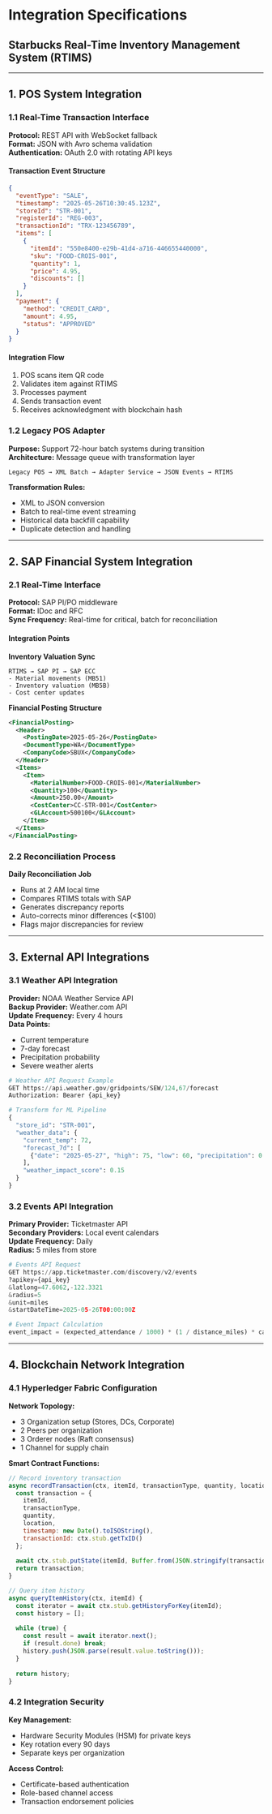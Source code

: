 # Integration Specifications
## Starbucks Real-Time Inventory Management System (RTIMS)

---

## 1. POS System Integration

### 1.1 Real-Time Transaction Interface

**Protocol:** REST API with WebSocket fallback  
**Format:** JSON with Avro schema validation  
**Authentication:** OAuth 2.0 with rotating API keys

#### Transaction Event Structure
```json
{
  "eventType": "SALE",
  "timestamp": "2025-05-26T10:30:45.123Z",
  "storeId": "STR-001",
  "registerId": "REG-003",
  "transactionId": "TRX-123456789",
  "items": [
    {
      "itemId": "550e8400-e29b-41d4-a716-446655440000",
      "sku": "FOOD-CROIS-001",
      "quantity": 1,
      "price": 4.95,
      "discounts": []
    }
  ],
  "payment": {
    "method": "CREDIT_CARD",
    "amount": 4.95,
    "status": "APPROVED"
  }
}
```

#### Integration Flow
1. POS scans item QR code
2. Validates item against RTIMS
3. Processes payment
4. Sends transaction event
5. Receives acknowledgment with blockchain hash

### 1.2 Legacy POS Adapter

**Purpose:** Support 72-hour batch systems during transition  
**Architecture:** Message queue with transformation layer

```
Legacy POS → XML Batch → Adapter Service → JSON Events → RTIMS
```

**Transformation Rules:**
- XML to JSON conversion
- Batch to real-time event streaming
- Historical data backfill capability
- Duplicate detection and handling
---

## 2. SAP Financial System Integration

### 2.1 Real-Time Interface

**Protocol:** SAP PI/PO middleware  
**Format:** IDoc and RFC  
**Sync Frequency:** Real-time for critical, batch for reconciliation

#### Integration Points

**Inventory Valuation Sync**
```
RTIMS → SAP PI → SAP ECC
- Material movements (MB51)
- Inventory valuation (MB5B)
- Cost center updates
```

**Financial Posting Structure**
```xml
<FinancialPosting>
  <Header>
    <PostingDate>2025-05-26</PostingDate>
    <DocumentType>WA</DocumentType>
    <CompanyCode>SBUX</CompanyCode>
  </Header>
  <Items>
    <Item>
      <MaterialNumber>FOOD-CROIS-001</MaterialNumber>
      <Quantity>100</Quantity>
      <Amount>250.00</Amount>
      <CostCenter>CC-STR-001</CostCenter>
      <GLAccount>500100</GLAccount>
    </Item>
  </Items>
</FinancialPosting>
```

### 2.2 Reconciliation Process

**Daily Reconciliation Job**
- Runs at 2 AM local time
- Compares RTIMS totals with SAP
- Generates discrepancy reports
- Auto-corrects minor differences (<$100)
- Flags major discrepancies for review
---

## 3. External API Integrations

### 3.1 Weather API Integration

**Provider:** NOAA Weather Service API  
**Backup Provider:** Weather.com API  
**Update Frequency:** Every 4 hours  
**Data Points:**
- Current temperature
- 7-day forecast
- Precipitation probability
- Severe weather alerts

```python
# Weather API Request Example
GET https://api.weather.gov/gridpoints/SEW/124,67/forecast
Authorization: Bearer {api_key}

# Transform for ML Pipeline
{
  "store_id": "STR-001",
  "weather_data": {
    "current_temp": 72,
    "forecast_7d": [
      {"date": "2025-05-27", "high": 75, "low": 60, "precipitation": 0.1}
    ],
    "weather_impact_score": 0.15
  }
}
```

### 3.2 Events API Integration

**Primary Provider:** Ticketmaster API  
**Secondary Providers:** Local event calendars  
**Update Frequency:** Daily  
**Radius:** 5 miles from store

```python
# Events API Request
GET https://app.ticketmaster.com/discovery/v2/events
?apikey={api_key}
&latlong=47.6062,-122.3321
&radius=5
&unit=miles
&startDateTime=2025-05-26T00:00:00Z

# Event Impact Calculation
event_impact = (expected_attendance / 1000) * (1 / distance_miles) * category_weight
```
---

## 4. Blockchain Network Integration

### 4.1 Hyperledger Fabric Configuration

**Network Topology:**
- 3 Organization setup (Stores, DCs, Corporate)
- 2 Peers per organization
- 3 Orderer nodes (Raft consensus)
- 1 Channel for supply chain

**Smart Contract Functions:**
```javascript
// Record inventory transaction
async recordTransaction(ctx, itemId, transactionType, quantity, location) {
  const transaction = {
    itemId,
    transactionType,
    quantity,
    location,
    timestamp: new Date().toISOString(),
    transactionId: ctx.stub.getTxID()
  };
  
  await ctx.stub.putState(itemId, Buffer.from(JSON.stringify(transaction)));
  return transaction;
}

// Query item history
async queryItemHistory(ctx, itemId) {
  const iterator = await ctx.stub.getHistoryForKey(itemId);
  const history = [];
  
  while (true) {
    const result = await iterator.next();
    if (result.done) break;
    history.push(JSON.parse(result.value.toString()));
  }
  
  return history;
}
```

### 4.2 Integration Security

**Key Management:**
- Hardware Security Modules (HSM) for private keys
- Key rotation every 90 days
- Separate keys per organization

**Access Control:**
- Certificate-based authentication
- Role-based channel access
- Transaction endorsement policies
